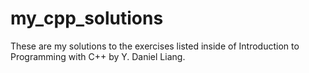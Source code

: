 # my_cpp_solutions
These are my solutions to the exercises listed inside of Introduction to Programming with C++ by Y. Daniel Liang.
